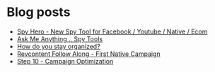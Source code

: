 # Blog posts
<!-- BLOG-POST-LIST:START -->
- [Spy Hero - New Spy Tool for Facebook / Youtube / Native / Ecom](https://afflift.com/f/threads/spy-hero-new-spy-tool-for-facebook-youtube-native-ecom.10351/)
- [Ask Me Anything .. Spy Tools](https://afflift.com/f/threads/ask-me-anything-spy-tools.9343/)
- [How do you stay organized?](https://afflift.com/f/threads/how-do-you-stay-organized.10352/)
- [Revcontent Follow Along - First Native Campaign](https://afflift.com/f/threads/revcontent-follow-along-first-native-campaign.10092/)
- [Step 10 - Campaign Optimization](https://afflift.com/f/threads/step-10-campaign-optimization.7481/)
<!-- BLOG-POST-LIST:END -->
